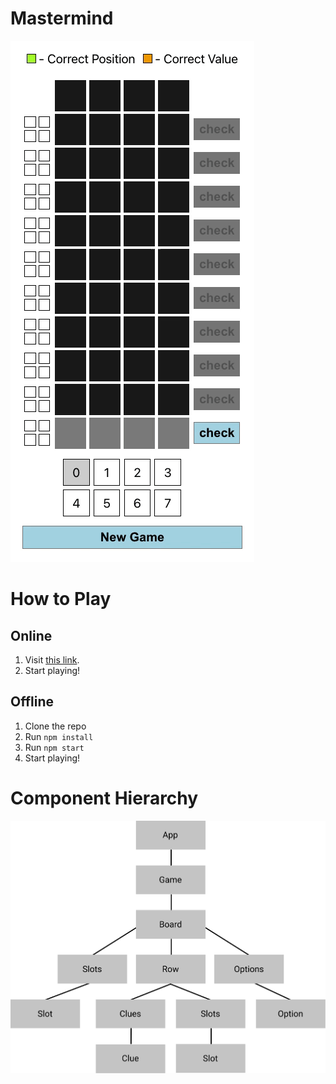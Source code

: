 # Mastermind
![mastermind walkthrough](./readme_files/mastermind-demo.gif)

# How to Play
## Online
1. Visit [this link](https://mastermind-react-hooks.netlify.app/).
2. Start playing!

## Offline
1. Clone the repo
2. Run `npm install`
3. Run `npm start`
4. Start playing!

# Component Hierarchy
![mastermind component hierarchy](./readme_files/mastermin-component-hierarchy.png)